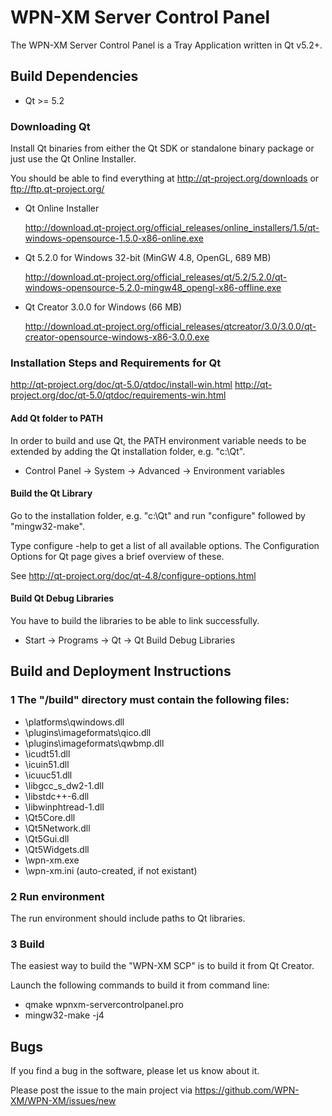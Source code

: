 WPN-XM Server Control Panel
===========================

The WPN-XM Server Control Panel is a Tray Application written in Qt v5.2+.

## Build Dependencies

* Qt >= 5.2

### Downloading Qt

Install Qt binaries from either the Qt SDK or standalone binary package or just use the Qt Online Installer.

You should be able to find everything at http://qt-project.org/downloads or ftp://ftp.qt-project.org/

* Qt Online Installer

  http://download.qt-project.org/official_releases/online_installers/1.5/qt-windows-opensource-1.5.0-x86-online.exe

* Qt 5.2.0 for Windows 32-bit (MinGW 4.8, OpenGL, 689 MB)

  http://download.qt-project.org/official_releases/qt/5.2/5.2.0/qt-windows-opensource-5.2.0-mingw48_opengl-x86-offline.exe

* Qt Creator 3.0.0 for Windows (66 MB)

  http://download.qt-project.org/official_releases/qtcreator/3.0/3.0.0/qt-creator-opensource-windows-x86-3.0.0.exe

### Installation Steps and Requirements for Qt

  http://qt-project.org/doc/qt-5.0/qtdoc/install-win.html
  http://qt-project.org/doc/qt-5.0/qtdoc/requirements-win.html

#### Add Qt folder to PATH

In order to build and use Qt, the PATH environment variable needs to be extended
by adding the Qt installation folder, e.g. "c:\Qt".

* Control Panel -> System -> Advanced -> Environment variables

#### Build the Qt Library

Go to the installation folder, e.g. "c:\Qt" and run "configure" followed by "mingw32-make".

Type configure -help to get a list of all available options.
The Configuration Options for Qt page gives a brief overview of these.

See http://qt-project.org/doc/qt-4.8/configure-options.html

#### Build Qt Debug Libraries

You have to build the libraries to be able to link successfully.

* Start -> Programs -> Qt -> Qt Build Debug Libraries

## Build and Deployment Instructions

### 1 The "/build" directory must contain the following files:

* \platforms\qwindows.dll
* \plugins\imageformats\qico.dll
* \plugins\imageformats\qwbmp.dll
* \icudt51.dll
* \icuin51.dll
* \icuuc51.dll
* \libgcc_s_dw2-1.dll
* \libstdc++-6.dll
* \libwinphtread-1.dll
* \Qt5Core.dll
* \Qt5Network.dll
* \Qt5Gui.dll
* \Qt5Widgets.dll
* \wpn-xm.exe
* \wpn-xm.ini (auto-created, if not existant)

### 2 Run environment

The run environment should include paths to Qt libraries.

### 3 Build

The easiest way to build the "WPN-XM SCP" is to build it from Qt Creator.

Launch the following commands to build it from command line:
* qmake wpnxm-servercontrolpanel.pro
* mingw32-make -j4

## Bugs

If you find a bug in the software, please let us know about it.

Please post the issue to the main project via https://github.com/WPN-XM/WPN-XM/issues/new
